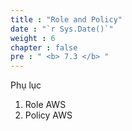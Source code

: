 ```yaml
---
title : "Role and Policy"
date : "`r Sys.Date()`"
weight : 6
chapter : false
pre : " <b> 7.3 </b> "
---
```


Phụ lục
1. Role AWS
2. Policy AWS